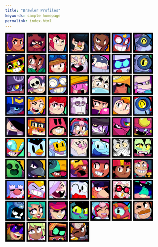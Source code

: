 ```yaml
---
title: "Brawler Profiles"
keywords: sample homepage
permalink: index.html
---
```


<a href="/shelly.html" rel="some text"><img src="/images/icons/shellyicon.webp" alt="" /></a>
<a href="/shelly.html" rel="some text"><img src="/images/icons/nitaicon.webp" alt="" /></a>
<a href="/shelly.html" rel="some text"><img src="/images/icons/colticon.webp" alt="" /></a>
<a href="/shelly.html" rel="some text"><img src="/images/icons/bullicon.webp" alt="" /></a>
<a href="/shelly.html" rel="some text"><img src="/images/icons/brockicon.webp" alt="" /></a>
<a href="/shelly.html" rel="some text"><img src="/images/icons/elprimoicon.webp" alt="" /></a>
<a href="/shelly.html" rel="some text"><img src="/images/icons/barleyicon.webp" alt="" /></a>
<a href="/shelly.html" rel="some text"><img src="/images/icons/pocoicon.webp" alt="" /></a>
<a href="/shelly.html" rel="some text"><img src="/images/icons/rosaicon.webp" alt="" /></a>
<a href="/shelly.html" rel="some text"><img src="/images/icons/jesseicon.webp" alt="" /></a>
<a href="/shelly.html" rel="some text"><img src="/images/icons/dynamikeicon.webp" alt="" /></a>
<a href="/shelly.html" rel="some text"><img src="/images/icons/tickicon.webp" alt="" /></a>
<a href="/shelly.html" rel="some text"><img src="/images/icons/8biticon.webp" alt="" /></a>
<a href="/shelly.html" rel="some text"><img src="/images/icons/ricoicon.webp" alt="" /></a>
<a href="/shelly.html" rel="some text"><img src="/images/icons/darrylicon.webp" alt="" /></a>
<a href="/shelly.html" rel="some text"><img src="/images/icons/pennyicon.webp" alt="" /></a>
<a href="/shelly.html" rel="some text"><img src="/images/icons/carlicon.webp" alt="" /></a>
<a href="/shelly.html" rel="some text"><img src="/images/icons/jackyicon.webp" alt="" /></a>
<a href="/shelly.html" rel="some text"><img src="/images/icons/gusicon.webp" alt="" /></a>
<a href="/shelly.html" rel="some text"><img src="/images/icons/boicon.webp" alt="" /></a>
<a href="/shelly.html" rel="some text"><img src="/images/icons/emzicon.webp" alt="" /></a>
<a href="/shelly.html" rel="some text"><img src="/images/icons/stuicon.webp" alt="" /></a>
<a href="/shelly.html" rel="some text"><img src="/images/icons/pipericon.webp" alt="" /></a>
<a href="/shelly.html" rel="some text"><img src="/images/icons/pamicon.webp" alt="" /></a>
<a href="/shelly.html" rel="some text"><img src="/images/icons/frankicon.webp" alt="" /></a>
<a href="/shelly.html" rel="some text"><img src="/images/icons/bibiicon.webp" alt="" /></a>
<a href="/shelly.html" rel="some text"><img src="/images/icons/beaicon.webp" alt="" /></a>
<a href="/shelly.html" rel="some text"><img src="/images/icons/naniicon.webp" alt="" /></a>
<a href="/shelly.html" rel="some text"><img src="/images/icons/edgaricon.webp" alt="" /></a>
<a href="/shelly.html" rel="some text"><img src="/images/icons/grifficon.webp" alt="" /></a>
<a href="/shelly.html" rel="some text"><img src="/images/icons/gromicon.webp" alt="" /></a>
<a href="/shelly.html" rel="some text"><img src="/images/icons/bonnieicon.webp" alt="" /></a>
<a href="/shelly.html" rel="some text"><img src="/images/icons/mortisicon.webp" alt="" /></a>
<a href="/shelly.html" rel="some text"><img src="/images/icons/taraicon.webp" alt="" /></a>
<a href="/shelly.html" rel="some text"><img src="/images/icons/geneicon.webp" alt="" /></a>
<a href="/shelly.html" rel="some text"><img src="/images/icons/maxicon.webp" alt="" /></a>
<a href="/shelly.html" rel="some text"><img src="/images/icons/mrpicon.webp" alt="" /></a>
<a href="/shelly.html" rel="some text"><img src="/images/icons/sprouticon.webp" alt="" /></a>
<a href="/shelly.html" rel="some text"><img src="/images/icons/byronicon.webp" alt="" /></a>
<a href="/shelly.html" rel="some text"><img src="/images/icons/squeakicon.webp" alt="" /></a>
<a href="/shelly.html" rel="some text"><img src="/images/icons/grayicon.webp" alt="" /></a>
<a href="/shelly.html" rel="some text"><img src="/images/icons/willowicon.webp" alt="" /></a>
<a href="/shelly.html" rel="some text"><img src="/images/icons/spikeicon.webp" alt="" /></a>
<a href="/shelly.html" rel="some text"><img src="/images/icons/crowicon.webp" alt="" /></a>
<a href="/shelly.html" rel="some text"><img src="/images/icons/leonicon.webp" alt="" /></a>
<a href="/shelly.html" rel="some text"><img src="/images/icons/sandyicon.webp" alt="" /></a>
<a href="/shelly.html" rel="some text"><img src="/images/icons/ambericon.webp" alt="" /></a>
<a href="/shelly.html" rel="some text"><img src="/images/icons/megicon.webp" alt="" /></a>
<a href="/shelly.html" rel="some text"><img src="/images/icons/chestericon.webp" alt="" /></a>
<a href="/shelly.html" rel="some text"><img src="/images/icons/galeicon.webp" alt="" /></a>
<a href="/shelly.html" rel="some text"><img src="/images/icons/surgeicon.webp" alt="" /></a>
<a href="/shelly.html" rel="some text"><img src="/images/icons/coletteicon.webp" alt="" /></a>
<a href="/shelly.html" rel="some text"><img src="/images/icons/louicon.webp" alt="" /></a>
<a href="/shelly.html" rel="some text"><img src="/images/icons/ruffsicon.webp" alt="" /></a>
<a href="/shelly.html" rel="some text"><img src="/images/icons/belleicon.webp" alt="" /></a>
<a href="/shelly.html" rel="some text"><img src="/images/icons/buzzicon.webp" alt="" /></a>
<a href="/shelly.html" rel="some text"><img src="/images/icons/ashicon.webp" alt="" /></a>
<a href="/shelly.html" rel="some text"><img src="/images/icons/lolaicon.webp" alt="" /></a>
<a href="/shelly.html" rel="some text"><img src="/images/icons/fangicon.webp" alt="" /></a>
<a href="/shelly.html" rel="some text"><img src="/images/icons/eveicon.webp" alt="" /></a>
<a href="/shelly.html" rel="some text"><img src="/images/icons/janeticon.webp" alt="" /></a>
<a href="/shelly.html" rel="some text"><img src="/images/icons/otisicon.webp" alt="" /></a>
<a href="/shelly.html" rel="some text"><img src="/images/icons/samicon.webp" alt="" /></a>
<a href="/shelly.html" rel="some text"><img src="/images/icons/bustericon.webp" alt="" /></a>
<a href="/shelly.html" rel="some text"><img src="/images/icons/mandyicon.webp" alt="" /></a>
<a href="/shelly.html" rel="some text"><img src="/images/icons/rticon.webp" alt="" /></a>
<a href="/shelly.html" rel="some text"><img src="/images/icons/maisieicon.webp" alt="" /></a>

<head>
  <style>
    body {
      background-image: url("/images/background.jpg");
      background-repeat: no-repeat;
      background-size: cover;
    }
    h1 {
      color: white;
    }
  </style>
</head>







